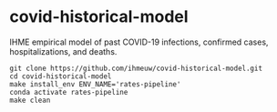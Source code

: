 # covid-historical-model
IHME empirical model of past COVID-19 infections, confirmed cases, hospitalizations, and deaths.

```
git clone https://github.com/ihmeuw/covid-historical-model.git
cd covid-historical-model
make install_env ENV_NAME='rates-pipeline'
conda activate rates-pipeline
make clean
```
